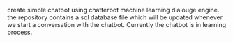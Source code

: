 create simple chatbot using chatterbot machine learning dialouge engine.
the repository contains a sql database file which will be updated whenever 
we start a conversation with the chatbot.
Currently the chatbot is in learning process.


